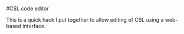 #CSL code editor

This is a quick hack I put together to allow editing of CSL using a web-based interface.
